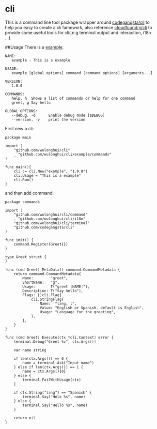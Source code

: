# cli
This is a command line tool package wrapper around [codegangsta/cli](https://github.com/codegangsta/cli)  to help you easy to create a cli famework, also reference [cloudfoundry/cli](https://github.com/cloudfoundry/cli) to provide some useful tools for cli(.e.g terminal output and interaction, i18n ...).

##Usage
There is a [example](https://github.com/wulonghui/cli/tree/master/example):
```
NAME:
   example - This is a example
   
USAGE:
   example [global options] command [command options] [arguments...]
   
VERSION:
   1.0.0
   
COMMANDS:
   help, h	Shows a list of commands or help for one command
   greet, g	Say hello
   
GLOBAL OPTIONS:
   --debug, -d		Enable debug mode [$DEBUG]
   --version, -v	print the version
```

First new a cli:
```
package main

import (
	"github.com/wulonghui/cli"
	_ "github.com/wulonghui/cli/example/commands"
)

func main(){
    cli := cli.New("example", "1.0.0")
    cli.Usage = "This is a example"
    cli.Run()
}

```
and then add command:
```
package commands

import (
	"github.com/wulonghui/cli/command"
	. "github.com/wulonghui/cli/i18n"
	"github.com/wulonghui/cli/terminal"
	"github.com/codegangsta/cli"
)

func init() {
	command.Register(Greet{})
}

type Greet struct {
}

func (cmd Greet) MetaData() command.CommandMetadata {
	return command.CommandMetadata{
		Name:        "greet",
		ShortName:   "g",
		Usage:       T("greet [NAME]"),
		Description: T("Say hello"),
		Flags: []cli.Flag{
			cli.StringFlag{
				Name:  "lang, l",
				Value: "English or Spanish, default is English",
				Usage: "Language for the greeting",
			},
		},
	}
}

func (cmd Greet) Execute(ctx *cli.Context) error {
	terminal.Debug("Greet %v", ctx.Args())
    
    var name string
    
	if len(ctx.Args()) == 0 {
		name = terminal.Ask("Input name")
	} else if len(ctx.Args()) == 1 {
        name = ctx.Args()[0]
    } else {
        terminal.FailWithUsage(ctx)
    }

	if ctx.String("lang") == "Spanish" {
		terminal.Say("Hola %s", name)
	} else {
		terminal.Say("Hello %s", name)
	}

	return nil
}

```

